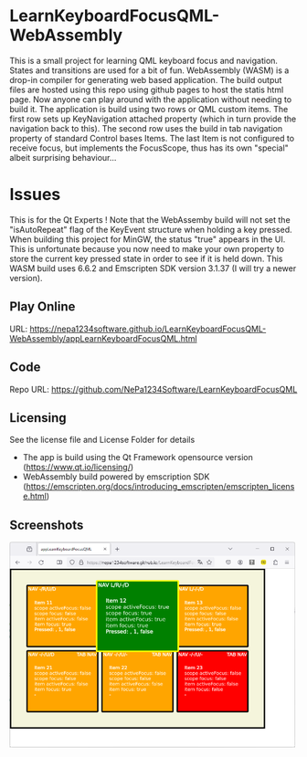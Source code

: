 # LearnKeyboardFocusQML-WebAssembly
This is a small project for learning QML keyboard focus and navigation. States and transitions are used for a bit of fun. 
WebAssembly (WASM) is a drop-in compiler for generating web based application. The build output files are hosted using this repo using github pages to host the statis html page. Now anyone can play around with the application without needing to build it.
The application is build using two rows or QML custom items. The first row sets up KeyNavigation attached property (which in turn provide the navigation back to this). The second row uses the build in tab navigation property of standard Control bases Items. The last Item is not configured to receive focus, but implements the FocusScope, thus has its own "special" albeit surprising behaviour...

# Issues
This is for the Qt Experts ! Note that the WebAssemby build will not set the "isAutoRepeat" flag of the KeyEvent structure when holding a key pressed. When building this project for MinGW, the status "true" appears in the UI. This is unfortunate because you now need to make your own property to store the current key pressed state in order to see if it is held down. 
This WASM build uses 6.6.2 and Emscripten SDK version 3.1.37 (I will try a newer version).

## Play Online

URL: https://nepa1234software.github.io/LearnKeyboardFocusQML-WebAssembly/appLearnKeyboardFocusQML.html

## Code

Repo URL: https://github.com/NePa1234Software/LearnKeyboardFocusQML

## Licensing

See the license file and License Folder for details
- The app is build using the Qt Framework opensource version (https://www.qt.io/licensing/)
- WebAssembly build powered by emscription SDK (https://emscripten.org/docs/introducing_emscripten/emscripten_license.html)

## Screenshots
<img src="docs/Screenshot1.png" width="500" height="360">
